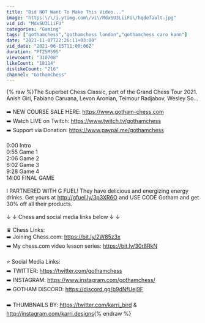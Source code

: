 ```yaml
---
title: "Did NOT Want To Make This Video..."
image: "https:\/\/i.ytimg.com\/vi\/MdxSU3LiiFU\/hqdefault.jpg"
vid_id: "MdxSU3LiiFU"
categories: "Gaming"
tags: ["gothamchess","gothamchess london","gothamchess caro kann"]
date: "2021-11-07T22:26:11+03:00"
vid_date: "2021-06-15T11:00:06Z"
duration: "PT25M59S"
viewcount: "310708"
likeCount: "18114"
dislikeCount: "216"
channel: "GothamChess"
---
```

{% raw %}The Superbet Chess Classic, part of the Grand Chess Tour 2021. Anish Giri, Fabiano Caruana, Levon Aronian, Teimour Radjabov, Wesley So...<br /><br />➡️ NEW COURSE SALE HERE:  <a rel="nofollow" target="blank" href="https://www.gotham-chess.com">https://www.gotham-chess.com</a><br />➡️ Watch LIVE on Twitch:  <a rel="nofollow" target="blank" href="https://www.twitch.tv/gothamchess">https://www.twitch.tv/gothamchess</a><br />➡️ Support via Donation: <a rel="nofollow" target="blank" href="https://www.paypal.me/gothamchess">https://www.paypal.me/gothamchess</a><br /><br />0:00 Intro<br />0:55 Game 1<br />2:06 Game 2<br />6:02 Game 3<br />9:28 Game 4<br />14:00 FINAL GAME<br /><br />I PARTNERED WITH G FUEL! They have delicious and energizing energy drinks. Get yours at <a rel="nofollow" target="blank" href="http://gfuel.ly/3p3XR6O">http://gfuel.ly/3p3XR6O</a> and USE CODE Gotham and get 30% off all their products.<br /><br />↓ ↓ Chess and social media links below ↓ ↓<br /><br />♛ Chess Links:<br />➡️ Joining Chess.com: <a rel="nofollow" target="blank" href="https://bit.ly/2W85z3x">https://bit.ly/2W85z3x</a><br />➡️ My chess.com video lesson series: <a rel="nofollow" target="blank" href="https://bit.ly/30r8RkN">https://bit.ly/30r8RkN</a>  <br /><br />⭐️ Social Media Links:<br />➡️ TWITTER: <a rel="nofollow" target="blank" href="https://twitter.com/gothamchess">https://twitter.com/gothamchess</a><br />➡️ INSTAGRAM: <a rel="nofollow" target="blank" href="https://www.instagram.com/gothamchess/">https://www.instagram.com/gothamchess/</a><br />➡️ GOTHAM DISCORD:   <a rel="nofollow" target="blank" href="https://discord.gg/b9dNfUej9F">https://discord.gg/b9dNfUej9F</a><br /><br />➡️ THUMBNAILS BY: <a rel="nofollow" target="blank" href="https://twitter.com/karri_bird">https://twitter.com/karri_bird</a> &amp; <a rel="nofollow" target="blank" href="http://instagram.com/karri.designs">http://instagram.com/karri.designs</a>{% endraw %}
